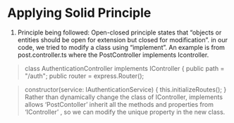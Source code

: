 # Applying Solid Principle #
 1) Principle being followed: 
    Open-closed principle states that “objects or entities should be open for extension but closed for modification”. 
	in our code, we tried to modify a class using “implement”. An example is from post.controller.ts where the PostController implements Icontroller. 
  > class AuthenticationController implements IController {
  > public path = "/auth";
  > public router = express.Router();

  > constructor(service: IAuthenticationService) {
    this.initializeRoutes();
  }
 Rather than dynamically change the class of IController, implements allows ‘PostContoller’ inherit all the methods and properties from ‘IController’ , so we can modify the unique property in the new class. 
